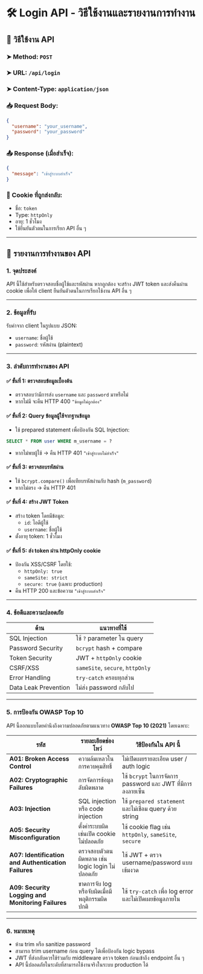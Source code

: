 # 🛠️ Login API - วิธีใช้งานและรายงานการทำงาน

## 📌 วิธีใช้งาน API

### ➤ Method: `POST`
### ➤ URL: `/api/login`
### ➤ Content-Type: `application/json`

### 📥 Request Body:
```json
{
  "username": "your_username",
  "password": "your_password"
}
```

### 📤 Response (เมื่อสำเร็จ):
```json
{
  "message": "เข้าสู่ระบบสำเร็จ"
}
```

### 🍪 Cookie ที่ถูกส่งกลับ:
- ชื่อ: `token`
- Type: `httpOnly`
- อายุ: 1 ชั่วโมง
- ใช้ยืนยันตัวตนในการเรียก API อื่น ๆ

---

## 📄 รายงานการทำงานของ API

### 1. จุดประสงค์
API นี้ใช้สำหรับตรวจสอบชื่อผู้ใช้และรหัสผ่าน หากถูกต้อง จะสร้าง JWT token และส่งคืนผ่าน cookie เพื่อให้ client ยืนยันตัวตนในการเรียกใช้งาน API อื่น ๆ

---

### 2. ข้อมูลที่รับ
รับค่าจาก client ในรูปแบบ JSON:
- `username`: ชื่อผู้ใช้
- `password`: รหัสผ่าน (plaintext)

---

### 3. ลำดับการทำงานของ API

#### ✅ ขั้นที่ 1: ตรวจสอบข้อมูลเบื้องต้น
- ตรวจสอบว่ามีการส่ง `username` และ `password` มาหรือไม่
- หากไม่มี จะคืน HTTP 400 `"ข้อมูลไม่ถูกต้อง"`

#### ✅ ขั้นที่ 2: Query ข้อมูลผู้ใช้จากฐานข้อมูล
- ใช้ prepared statement เพื่อป้องกัน SQL Injection:
```sql
SELECT * FROM user WHERE m_username = ?
```
- หากไม่พบผู้ใช้ → คืน HTTP 401 `"เข้าสู่ระบบไม่สำเร็จ"`

#### ✅ ขั้นที่ 3: ตรวจสอบรหัสผ่าน
- ใช้ `bcrypt.compare()` เพื่อเทียบรหัสผ่านกับ hash (`m_password`)
- หากไม่ตรง → คืน HTTP 401

#### ✅ ขั้นที่ 4: สร้าง JWT Token
- สร้าง token โดยมีข้อมูล:
  - `id`: ไอดีผู้ใช้
  - `username`: ชื่อผู้ใช้
- ตั้งอายุ token: 1 ชั่วโมง

#### ✅ ขั้นที่ 5: ส่ง token ผ่าน httpOnly cookie
- ป้องกัน XSS/CSRF โดยใช้:
  - `httpOnly: true`
  - `sameSite: strict`
  - `secure: true` (เฉพาะ production)
- คืน HTTP 200 และข้อความ `"เข้าสู่ระบบสำเร็จ"`

---

### 4. ข้อดีและความปลอดภัย

| ด้าน | แนวทางที่ใช้ |
|------|---------------|
| SQL Injection | ใช้ `?` parameter ใน query |
| Password Security | `bcrypt` hash + compare |
| Token Security | JWT + `httpOnly` cookie |
| CSRF/XSS | `sameSite`, `secure`, `httpOnly` |
| Error Handling | `try-catch` ครอบทุกส่วน |
| Data Leak Prevention | ไม่ส่ง password กลับไป |

---

### 5. การป้องกัน OWASP Top 10

API นี้ออกแบบโดยคำนึงถึงความปลอดภัยตามแนวทาง **OWASP Top 10 (2021)** โดยเฉพาะ:

| รหัส | รายละเอียดช่องโหว่ | วิธีป้องกันใน API นี้ |
|------|----------------------|-------------------------|
| **A01: Broken Access Control** | ความล้มเหลวในการควบคุมสิทธิ์ | ไม่เปิดเผยรายละเอียด user / auth logic |
| **A02: Cryptographic Failures** | การจัดการข้อมูลลับผิดพลาด | ใช้ `bcrypt` ในการจัดการ password และ JWT ที่มีการลงลายเซ็น |
| **A03: Injection** | SQL injection หรือ code injection | ใช้ `prepared statement` และไม่เชื่อม query ด้วย string |
| **A05: Security Misconfiguration** | ตั้งค่าระบบผิด เช่นเปิด cookie ไม่ปลอดภัย | ใช้ cookie flag เช่น `httpOnly`, `sameSite`, `secure` |
| **A07: Identification and Authentication Failures** | ตรวจสอบตัวตนผิดพลาด เช่น logic login ไม่ปลอดภัย | ใช้ JWT + ตรวจ username/password แบบเข้มงวด |
| **A09: Security Logging and Monitoring Failures** | ขาดการจับ log หรือจับผิดเมื่อมีพฤติกรรมผิดปกติ | ใช้ `try-catch` เพื่อ log error และไม่เปิดเผยข้อมูลภายใน |

---

### 6. หมายเหตุ

- ห้าม trim หรือ sanitize password
- สามารถ trim username ก่อน query ได้เพื่อป้องกัน logic bypass
- JWT ที่ส่งกลับควรใช้ร่วมกับ middleware ตรวจ token ก่อนเข้าถึง endpoint อื่น ๆ
- API นี้ปลอดภัยในระดับที่สามารถใช้งานจริงในระบบ production ได้
